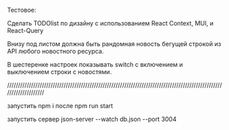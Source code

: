 Тестовое:

Сделать TODOlist по дизайну с использованием React Context, MUI, и React-Query

Внизу под листом должна быть рандомная новость бегущей строкой из API любого новостного ресурса.

В шестеренке настроек показывать switch с включением и выключением строки с новостями.

////////////////////////////////////////////////////////////////////////////////////////////////////////////////////

запустить npm i после npm run start

запустить сервер json-server --watch db.json --port 3004
